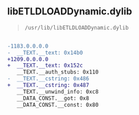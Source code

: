 ## libETLDLOADDynamic.dylib

> `/usr/lib/libETLDLOADDynamic.dylib`

```diff

-1183.0.0.0.0
-  __TEXT.__text: 0x14b0
+1209.0.0.0.0
+  __TEXT.__text: 0x152c
   __TEXT.__auth_stubs: 0x110
-  __TEXT.__cstring: 0x486
+  __TEXT.__cstring: 0x487
   __TEXT.__unwind_info: 0xc8
   __DATA_CONST.__got: 0x8
   __DATA_CONST.__const: 0x80

```
